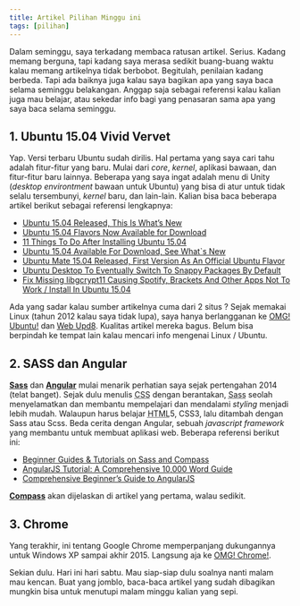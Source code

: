 ```yaml
---
title: Artikel Pilihan Minggu ini
tags: [pilihan]
---
```

Dalam seminggu, saya terkadang membaca ratusan artikel. Serius. Kadang memang berguna, tapi kadang saya merasa sedikit buang-buang waktu kalau memang artikelnya tidak berbobot. Begitulah, penilaian kadang berbeda. Tapi ada baiknya juga kalau saya bagikan apa yang saya baca selama seminggu belakangan. Anggap saja sebagai referensi kalau kalian juga mau belajar, atau sekedar info bagi yang penasaran sama apa yang saya baca selama seminggu.

<!--more-->

## 1. Ubuntu 15.04 Vivid Vervet
Yap. Versi terbaru Ubuntu sudah dirilis. Hal pertama yang saya cari tahu adalah fitur-fitur yang baru. Mulai dari *core*, *kernel*, aplikasi bawaan, dan fitur-fitur baru lainnya. Beberapa yang saya ingat adalah menu di Unity (*desktop environtment* bawaan untuk Ubuntu) yang bisa di atur untuk tidak selalu tersembunyi, *kernel* baru, dan lain-lain. Kalian bisa baca beberapa artikel berikut sebagai referensi lengkapnya:

- [Ubuntu 15.04 Released, This Is What’s New](http://www.omgubuntu.co.uk/2015/04/ubuntu-15-04-download-new-features)
- [Ubuntu 15.04 Flavors Now Available for Download](http://www.omgubuntu.co.uk/2015/04/ubuntu-mate-1504-download-flavors)
- [11 Things To Do After Installing Ubuntu 15.04](http://www.omgubuntu.co.uk/2015/04/things-to-do-after-installing-ubuntu-15-04)
- [Ubuntu 15.04 Available For Download, See What`s New](http://www.webupd8.org/2015/04/ubuntu-1504-available-for-download-see.html)
- [Ubuntu Mate 15.04 Released, First Version As An Official Ubuntu Flavor](http://www.webupd8.org/2015/04/ubuntu-mate-1504-released-first-version.html)
- [Ubuntu Desktop To Eventually Switch To Snappy Packages By Default](http://www.webupd8.org/2015/04/ubuntu-desktop-to-eventually-switch-to.html)
- [Fix Missing libgcrypt11 Causing Spotify, Brackets And Other Apps Not To Work / Install In Ubuntu 15.04](http://www.webupd8.org/2015/04/fix-missing-libgcrypt11-causing-spotify.html)

Ada yang sadar kalau sumber artikelnya cuma dari 2 situs ? Sejak memakai Linux (tahun 2012 kalau saya tidak lupa), saya hanya berlangganan ke [OMG! Ubuntu!](http://www.omgubuntu.co.uk/) dan [Web Upd8](http://www.webupd8.org/). Kualitas artikel mereka bagus. Belum bisa berpindah ke tempat lain kalau mencari info mengenai Linux / Ubuntu.

## 2. SASS dan Angular
[**Sass**](http://sass-lang.com/) dan [**Angular**](https://angularjs.org/) mulai menarik perhatian saya sejak pertengahan 2014 (telat banget). Sejak dulu menulis <abbr title="Cascading Style Sheets">CSS</abbr> dengan berantakan, <abbr title="Syntactically Awesome Style Sheets">Sass</abbr> seolah menyelamatkan dan membantu mempelajari dan mendalami *styling* menjadi lebih mudah. Walaupun harus belajar <abbr title="Hyper Text Markup Language">HTML</abbr>5, CSS3, lalu ditambah dengan Sass atau Scss. Beda cerita dengan Angular, sebuah *javascript framework* yang membantu untuk membuat aplikasi web. Beberapa referensi berikut ini:

- [Beginner Guides & Tutorials on Sass and Compass](http://thesassway.com/beginner)
- [AngularJS Tutorial: A Comprehensive 10,000 Word Guide](https://www.airpair.com/angularjs/posts/angularjs-tutorial)
- [Comprehensive Beginner’s Guide to AngularJS](http://antjanus.com/blog/web-development-tutorials/front-end-development/comprehensive-beginner-guide-angularjs/)

[**Compass**](http://compass-style.org/) akan dijelaskan di artikel yang pertama, walau sedikit.

## 3. Chrome
Yang terakhir, ini tentang Google Chrome memperpanjang dukungannya untuk Windows XP sampai akhir 2015. Langsung aja ke [OMG! Chrome!](http://www.omgchrome.com/google-chrome-extends-windows-xp-support-until-end-of-the-year/).

Sekian dulu. Hari ini hari sabtu. Mau siap-siap dulu soalnya nanti malam mau kencan. Buat yang jomblo, baca-baca artikel yang sudah dibagikan mungkin bisa untuk menutupi malam minggu kalian yang sepi.
